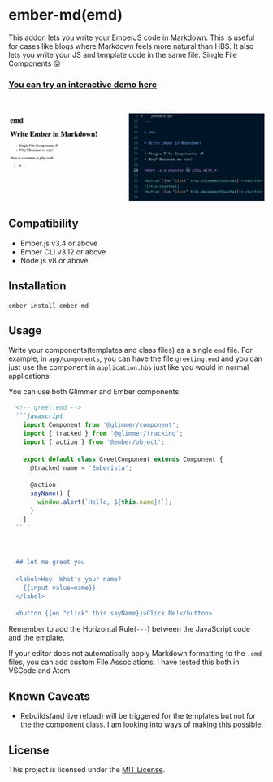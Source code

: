 ember-md(emd)
==============================================================================

This addon lets you write your EmberJS code in Markdown. This is useful
for cases like blogs where Markdown feels more natural than HBS. It also
lets you write your JS and template code in the same file. Single File Components 😝

### **[You can try an interactive demo here](https://ember-md.netlify.com/)**

<br />

![Demo with JS and HBS in the same MD file](emd.gif)

Compatibility
------------------------------------------------------------------------------

* Ember.js v3.4 or above
* Ember CLI v3.12 or above
* Node.js v8 or above


Installation
------------------------------------------------------------------------------

```
ember install ember-md
```


Usage
------------------------------------------------------------------------------

Write your components(templates and class files) as a single `emd` file.
For example, in `app/components`, you can have the file `greeting.emd` and you
can just use the component in `application.hbs` just like you would in normal applications.

You can use both Glimmer and Ember components.

```md
  <!-- greet.emd -->
  ```javascript
    import Component from '@glimmer/component';
    import { tracked } from '@glimmer/tracking';
    import { action } from '@ember/object';

    export default class GreetComponent extends Component {
      @tracked name = 'Emberista';

      @action
      sayName() {
        window.alert(`Hello, ${this.name}!`);
      }
    }
  `` `

  ---

  ## let me greet you

  <label>Hey! What's your name?
    {{input value=name}}
  </label>

  <button {{on "click" this.sayName}}>Click Me!</button>
```

Remember to add the Horizontal Rule(`---`) between the JavaScript code and the emplate.

If your editor does not automatically apply Markdown formatting to the `.emd` files, you
can add custom File Associations. I have tested this both in VSCode and Atom.

Known Caveats
------------------------------------------------------------------------------

* Rebuilds(and live reload) will be triggered for the templates but not for
  the the component class. I am looking into ways of making this possible.


License
------------------------------------------------------------------------------

This project is licensed under the [MIT License](LICENSE.md).

